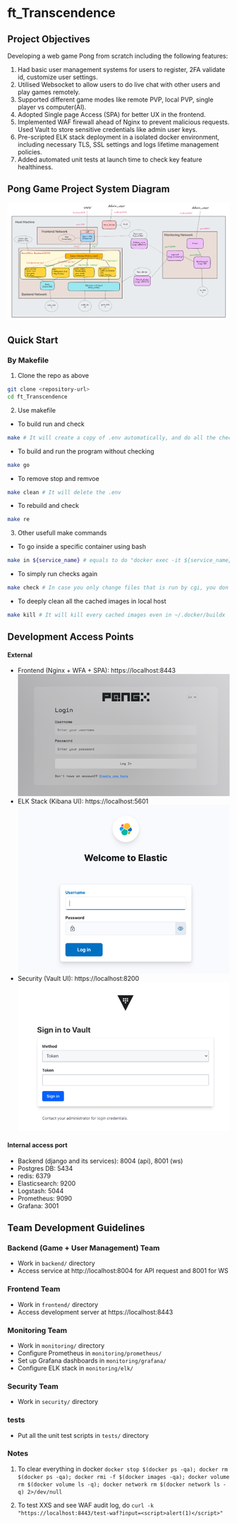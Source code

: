 # ft_Transcendence

## Project Objectives
Developing a web game Pong from scratch including the following features:
1. Had basic user management systems for users to register, 2FA validate id, customize user settings.
2. Utilised Websocket to allow users to do live chat with other users and play games remotely.
3. Supported different game modes like remote PVP, local PVP, single player vs computer(AI).
4. Adopted Single page Access (SPA) for better UX in the frontend.
5. Implemented WAF firewall ahead of Nginx to prevent malicious requests. Used Vault to store sensitive credentials like admin user keys.
6. Pre-scripted ELK stack deployment in a isolated docker environment, including necessary TLS, SSL settings and logs lifetime management policies.
7. Added automated unit tests at launch time to check key feature healthiness.


## Pong Game Project System Diagram

![Alt text](image/monolithic_diagram3.png)

## Quick Start 

### By Makefile
1. Clone the repo as above
```bash
git clone <repository-url>
cd ft_Transcendence
```
2. Use makefile
- To build run and check
```bash
make # It will create a copy of .env automatically, and do all the checks
```
- To build and run the program without checking
```bash
make go
```
- To remove stop and remvoe
```bash
make clean # It will delete the .env
```
- To rebuild and check
```bash
make re
```
3. Other usefull make commands
- To go inside a specific container using bash
```bash
make in ${service_name} # equals to do "docker exec -it ${service_name} bash"
```
- To simply run checks again
```bash
make check # In case you only change files that is run by cgi, you don't need to rebuild
```
- To deeply clean all the cached images in local host
```bash
make kill # It will kill every cached images even in ~/.docker/buildx
```

## Development Access Points

#### External
- Frontend (Nginx + WFA + SPA): https://localhost:8443
![Alt text](image/login/Pong-game_login_page.png)
- ELK Stack (Kibana UI): https://localhost:5601
![Alt text](image/login/ELK_login_page.png)
- Security (Vault UI): https://localhost:8200
![Alt text](image/login/Vault_login_page.png)
#### Internal access port
- Backend (django and its services): 8004 (api), 8001 (ws)
- Postgres DB: 5434
- redis: 6379
- Elasticsearch: 9200
- Logstash: 5044
- Prometheus: 9090
- Grafana: 3001

## Team Development Guidelines

### Backend (Game + User Management) Team
- Work in `backend/` directory
- Access service at http://localhost:8004 for API request and 8001 for WS

### Frontend Team
- Work in `frontend/` directory
- Access development server at https://localhost:8443

### Monitoring Team
- Work in `monitoring/` directory
- Configure Prometheus in `monitoring/prometheus/`
- Set up Grafana dashboards in `monitoring/grafana/`
- Configure ELK stack in `monitoring/elk/`

### Security Team
- Work in `security/` directory

### tests
- Put all the unit test scripts in `tests/` directory

### Notes

1. To clear everything in docker ```docker stop $(docker ps -qa); docker rm $(docker ps -qa); docker rmi -f $(docker images -qa); docker volume rm $(docker volume ls -q); docker network rm $(docker network ls -q) 2>/dev/null```


2. To test XXS and see WAF audit log, do ```curl -k "https://localhost:8443/test-waf?input=<script>alert(1)</script>"```
